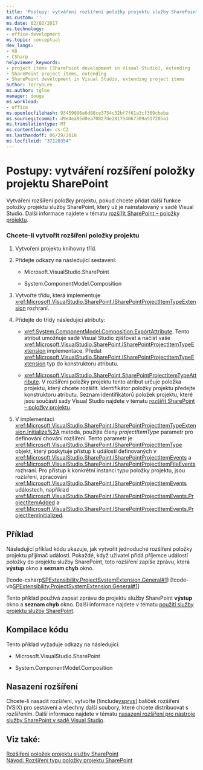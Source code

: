 ```yaml
---
title: 'Postupy: vytváření rozšíření položky projektu služby SharePoint | Microsoft Docs'
ms.custom: ''
ms.date: 02/02/2017
ms.technology:
- office-development
ms.topic: conceptual
dev_langs:
- VB
- CSharp
helpviewer_keywords:
- project items [SharePoint development in Visual Studio], extending
- SharePoint project items, extending
- SharePoint development in Visual Studio, extending project items
author: TerryGLee
ms.author: tglee
manager: douge
ms.workload:
- office
ms.openlocfilehash: 93459096e6d88ce3754c32bf7f61a3cf369cbeba
ms.sourcegitcommit: d9e4ea95d0ea70827de281754067309a517205a1
ms.translationtype: MT
ms.contentlocale: cs-CZ
ms.lasthandoff: 06/29/2018
ms.locfileid: "37120354"
---
```

# <a name="how-to-create-a-sharepoint-project-item-extension"></a>Postupy: vytváření rozšíření položky projektu SharePoint
  Vytváření rozšíření položky projektu, pokud chcete přidat další funkce položky projektu služby SharePoint, který už je nainstalovaný v sadě Visual Studio. Další informace najdete v tématu [rozšířit SharePoint – položky projektu](../sharepoint/extending-sharepoint-project-items.md).  
  
### <a name="to-create-a-project-item-extension"></a>Chcete-li vytvořit rozšíření položky projektu  
  
1.  Vytvoření projektu knihovny tříd.  
  
2.  Přidejte odkazy na následující sestavení:  
  
    -   Microsoft.VisualStudio.SharePoint  
  
    -   System.ComponentModel.Composition  
  
3.  Vytvořte třídu, která implementuje <xref:Microsoft.VisualStudio.SharePoint.ISharePointProjectItemTypeExtension> rozhraní.  
  
4.  Přidejte do třídy následující atributy:  
  
    -   <xref:System.ComponentModel.Composition.ExportAttribute>. Tento atribut umožňuje sadě Visual Studio zjišťovat a načíst vaše <xref:Microsoft.VisualStudio.SharePoint.ISharePointProjectItemTypeExtension> implementace. Předat <xref:Microsoft.VisualStudio.SharePoint.ISharePointProjectItemTypeExtension> typ do konstruktoru atributu.  
  
    -   <xref:Microsoft.VisualStudio.SharePoint.SharePointProjectItemTypeAttribute>. V rozšíření položky projektu tento atribut určuje položka projektu, který chcete rozšířit. Identifikátor položky projektu předejte konstruktoru atributu. Seznam identifikátorů položek projektu, které jsou součástí sady Visual Studio najdete v tématu [rozšířit SharePoint – položky projektu](../sharepoint/extending-sharepoint-project-items.md).  
  
5.  V implementaci <xref:Microsoft.VisualStudio.SharePoint.ISharePointProjectItemTypeExtension.Initialize%2A> metoda, použijte členy *projectItemType* parametr pro definování chování rozšíření. Tento parametr je <xref:Microsoft.VisualStudio.SharePoint.ISharePointProjectItemType> objekt, který poskytuje přístup k událostí definovaných v <xref:Microsoft.VisualStudio.SharePoint.ISharePointProjectItemEvents> a <xref:Microsoft.VisualStudio.SharePoint.ISharePointProjectItemFileEvents> rozhraní. Pro přístup k konkrétní instanci typu položky projektu, jsou rozšíření, zpracování <xref:Microsoft.VisualStudio.SharePoint.ISharePointProjectItemEvents> událostech, například <xref:Microsoft.VisualStudio.SharePoint.ISharePointProjectItemEvents.ProjectItemAdded> a <xref:Microsoft.VisualStudio.SharePoint.ISharePointProjectItemEvents.ProjectItemInitialized>.  
  
## <a name="example"></a>Příklad  
 Následující příklad kódu ukazuje, jak vytvořit jednoduché rozšíření položky projektu přijímač událostí. Pokaždé, když uživatel přidá příjemce událostí položky do projektu služby SharePoint, toto rozšíření zapíše zprávu, která **výstup** okno a **seznam chyb** okno.  
  
 [!code-csharp[SPExtensibility.ProjectSystemExtension.General#1](../sharepoint/codesnippet/CSharp/projectsystemexamples/extension/projectitemextension.cs#1)]
 [!code-vb[SPExtensibility.ProjectSystemExtension.General#1](../sharepoint/codesnippet/VisualBasic/projectsystemexamples/extension/projectitemextension.vb#1)]  
  
 Tento příklad používá zapsat zprávu do projektu služby SharePoint **výstup** okno a **seznam chyb** okno. Další informace najdete v tématu [použití služby projektu služby SharePoint](../sharepoint/using-the-sharepoint-project-service.md).  
  
## <a name="compile-the-code"></a>Kompilace kódu  
 Tento příklad vyžaduje odkazy na následující:  
  
-   Microsoft.VisualStudio.SharePoint  
  
-   System.ComponentModel.Composition  
  
## <a name="deploy-the-extension"></a>Nasazení rozšíření  
 Chcete-li nasadit rozšíření, vytvořte [!include[vsprvs](../sharepoint/includes/vsprvs-md.md)] balíček rozšíření (VSIX) pro sestavení a všechny další soubory, které chcete distribuovat s rozšířením. Další informace najdete v tématu [nasazení rozšíření pro nástroje služby SharePoint v sadě Visual Studio](../sharepoint/deploying-extensions-for-the-sharepoint-tools-in-visual-studio.md).  
  
## <a name="see-also"></a>Viz také:
 [Rozšíření položek projektu služby SharePoint](../sharepoint/extending-sharepoint-project-items.md)   
 [Návod: Rozšíření typu položky projektu SharePoint](../sharepoint/walkthrough-extending-a-sharepoint-project-item-type.md)  
  
  
